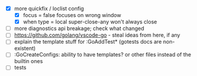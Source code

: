 - [x] more quickfix / loclist config
	- [x] focus = false focuses on wrong window
	- [x] when type = local super-close-any won't always close 
- [ ] more diagnostics api breakage; check what changed
- [ ] https://github.com/golang/vscode-go - steal ideas from here, if any
- [ ] explain the template stuff for :GoAddTest\* (gotests docs are non-existent)
- [ ] :GoCreateConfigs: ability to have templates? or other files instead of the builtin ones
- [ ] tests
